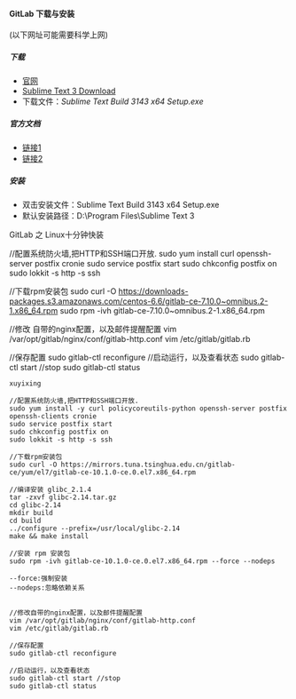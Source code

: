 
#### GitLab 下载与安装

(以下网址可能需要科学上网)

##### 下载
* [官网](http://www.sublimetext.com/)
* [Sublime Text 3 Download](http://www.sublimetext.com/3)
* 下载文件：*Sublime Text Build 3143 x64 Setup.exe*

##### 官方文档
* [链接1](http://www.sublimetext.com/docs/3/)
* [链接2](http://docs.sublimetext.info/en/latest/index.html)

##### 安装
* 双击安装文件：Sublime Text Build 3143 x64 Setup.exe
* 默认安装路径：D:\Program Files\Sublime Text 3




GitLab 之 Linux十分钟快装

//配置系统防火墙,把HTTP和SSH端口开放.
sudo yum install curl openssh-server postfix cronie
sudo service postfix start
sudo chkconfig postfix on
sudo lokkit -s http -s ssh

//下载rpm安装包
sudo curl -O https://downloads-packages.s3.amazonaws.com/centos-6.6/gitlab-ce-7.10.0~omnibus.2-1.x86_64.rpm
sudo rpm -ivh gitlab-ce-7.10.0~omnibus.2-1.x86_64.rpm

//修改 自带的nginx配置，以及邮件提醒配置
vim /var/opt/gitlab/nginx/conf/gitlab-http.conf
vim /etc/gitlab/gitlab.rb

//保存配置
sudo gitlab-ctl reconfigure
//启动运行，以及查看状态
sudo gitlab-ctl start //stop
sudo gitlab-ctl status



```
xuyixing

//配置系统防火墙,把HTTP和SSH端口开放.
sudo yum install -y curl policycoreutils-python openssh-server postfix openssh-clients cronie
sudo service postfix start
sudo chkconfig postfix on
sudo lokkit -s http -s ssh

//下载rpm安装包
sudo curl -O https://mirrors.tuna.tsinghua.edu.cn/gitlab-ce/yum/el7/gitlab-ce-10.1.0-ce.0.el7.x86_64.rpm

//编译安装 glibc_2.1.4
tar -zxvf glibc-2.14.tar.gz
cd glibc-2.14
mkdir build
cd build
../configure --prefix=/usr/local/glibc-2.14
make && make install

//安装 rpm 安装包
sudo rpm -ivh gitlab-ce-10.1.0-ce.0.el7.x86_64.rpm --force --nodeps

--force:强制安装
--nodeps:忽略依赖关系


//修改自带的nginx配置，以及邮件提醒配置
vim /var/opt/gitlab/nginx/conf/gitlab-http.conf
vim /etc/gitlab/gitlab.rb

//保存配置
sudo gitlab-ctl reconfigure

//启动运行，以及查看状态
sudo gitlab-ctl start //stop
sudo gitlab-ctl status

```
